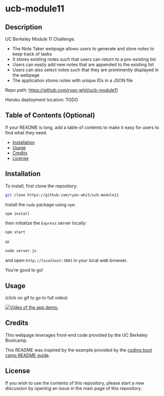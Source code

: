 # ucb-module11

## Description

UC Berkeley Module 11 Challenge.

- The Note Taker webpage allows users to generate and store notes to keep track of tasks
- It stores existing notes such that users can return to a pre-existing list
- Users can easily add new notes that are appended to the existing list
- Users can also select notes such that they are prominently displayed in the webpage
- The application stores notes with unique IDs in a JSON file

Repo path: https://github.com/ryan-whit/ucb-module11

Heroku deployment location: TODO

## Table of Contents (Optional)

If your README is long, add a table of contents to make it easy for users to find what they need.

- [Installation](#installation)
- [Usage](#usage)
- [Credits](#credits)
- [License](#license)

## Installation

To install, first clone the repository:

```bash
git clone https://github.com/ryan-whit/ucb-module11
```

Install the `node` package using `npm`:

```bash
npm install
```

then initialize the `Express` server locally:

```bash
npm start
```
or
```bash
node server.js
```

and open `http://localhost:3001` in your local web browser.

You're good to go!

## Usage

(click on gif to go to full video)

[![Video of the app demo.](./data/app_demo.gif)](https://drive.google.com/file/d/1ZhuCKv8VWsmXe97hchflVdeYlKNdR6lP/view?usp=sharing)

## Credits

This webpage leverages front-end code provided by the UC Berkeley Bootcamp.

This README was inspired by the example provided by the [coding boot camp README guide][1].

[1]: https://coding-boot-camp.github.io/full-stack/github/professional-readme-guide

## License

If you wish to use the contents of this repository, please start a new discussion by opening an issue in the main page of this repository.
